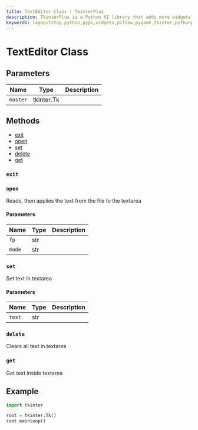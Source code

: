 ```yaml
---
title: TextEditor Class | TkinterPlus
description: TkinterPlus is a Python UI library that adds more widgets to Tkinter
keywords: legopitstop,python,pypi,widgets,pillow,pygame,tkinter,pythonpackage
---
```


# TextEditor Class

## Parameters

| Name     | Type       | Description |
| -------- | ---------- | ----------- |
| `master` | tkinter.Tk |             |

## Methods

- [exit](#exit)
- [open](#open)
- [set](#set)
- [delete](#delete)
- [get](#get)

### `exit`

### `open`

Reads, then applies the text from the file to the textarea

#### Parameters

| Name   | Type | Description |
| ------ | ---- | ----------- |
| `fp`   | str  |             |
| `mode` | str  |             |

### `set`

Set text in textarea

#### Parameters

| Name   | Type | Description |
| ------ | ---- | ----------- |
| `text` | str  |             |

### `delete`

Clears all text in textarea

### `get`

Get text inside textarea

## Example

```py
import tkinter

root = tkinter.Tk()
root.mainloop()
```

